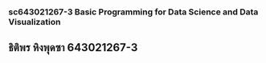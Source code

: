### sc643021267-3 Basic Programming for Data Science and Data Visualization
ธิติพร หิงพุดซา 643021267-3
---------------------
